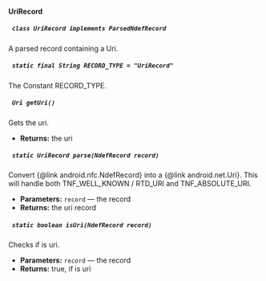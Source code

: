 #### UriRecord

##### ` class UriRecord implements ParsedNdefRecord`

A parsed record containing a Uri.

##### ` static final String RECORD_TYPE = "UriRecord"`

The Constant RECORD_TYPE.

##### ` Uri getUri()`

Gets the uri.

 * **Returns:** the uri

##### ` static UriRecord parse(NdefRecord record)`

Convert {@link android.nfc.NdefRecord} into a {@link android.net.Uri}. This will handle both TNF_WELL_KNOWN / RTD_URI and TNF_ABSOLUTE_URI.

 * **Parameters:** `record` — the record
 * **Returns:** the uri record

##### ` static boolean isUri(NdefRecord record)`

Checks if is uri.

 * **Parameters:** `record` — the record
 * **Returns:** true, if is uri
